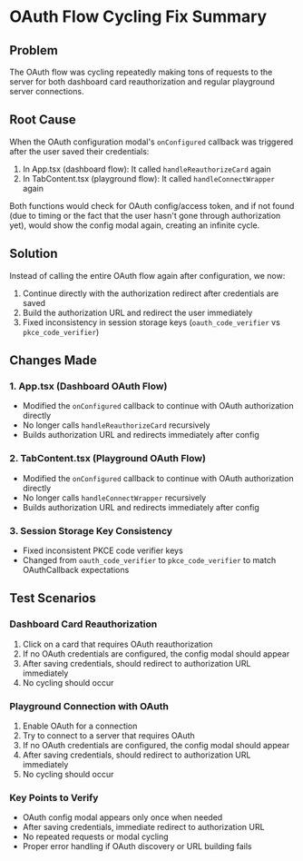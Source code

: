 # OAuth Flow Cycling Fix Summary

## Problem
The OAuth flow was cycling repeatedly making tons of requests to the server for both dashboard card reauthorization and regular playground server connections.

## Root Cause
When the OAuth configuration modal's `onConfigured` callback was triggered after the user saved their credentials:
1. In App.tsx (dashboard flow): It called `handleReauthorizeCard` again
2. In TabContent.tsx (playground flow): It called `handleConnectWrapper` again

Both functions would check for OAuth config/access token, and if not found (due to timing or the fact that the user hasn't gone through authorization yet), would show the config modal again, creating an infinite cycle.

## Solution
Instead of calling the entire OAuth flow again after configuration, we now:
1. Continue directly with the authorization redirect after credentials are saved
2. Build the authorization URL and redirect the user immediately
3. Fixed inconsistency in session storage keys (`oauth_code_verifier` vs `pkce_code_verifier`)

## Changes Made

### 1. App.tsx (Dashboard OAuth Flow)
- Modified the `onConfigured` callback to continue with OAuth authorization directly
- No longer calls `handleReauthorizeCard` recursively
- Builds authorization URL and redirects immediately after config

### 2. TabContent.tsx (Playground OAuth Flow)  
- Modified the `onConfigured` callback to continue with OAuth authorization directly
- No longer calls `handleConnectWrapper` recursively
- Builds authorization URL and redirects immediately after config

### 3. Session Storage Key Consistency
- Fixed inconsistent PKCE code verifier keys
- Changed from `oauth_code_verifier` to `pkce_code_verifier` to match OAuthCallback expectations

## Test Scenarios

### Dashboard Card Reauthorization
1. Click on a card that requires OAuth reauthorization
2. If no OAuth credentials are configured, the config modal should appear
3. After saving credentials, should redirect to authorization URL immediately
4. No cycling should occur

### Playground Connection with OAuth
1. Enable OAuth for a connection
2. Try to connect to a server that requires OAuth
3. If no OAuth credentials are configured, the config modal should appear
4. After saving credentials, should redirect to authorization URL immediately
5. No cycling should occur

### Key Points to Verify
- OAuth config modal appears only once when needed
- After saving credentials, immediate redirect to authorization URL
- No repeated requests or modal cycling
- Proper error handling if OAuth discovery or URL building fails